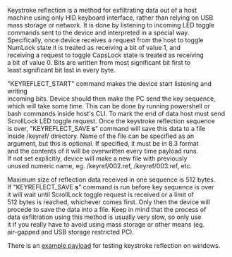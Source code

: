 Keystroke reflection is a method for exfiltrating data out of a host  
machine using only HID keyboard interface, rather than relying on USB  
mass storage or network. It is done by listening to incoming LED toggle  
commands sent to the device and interpreted in a special way.  
Specifically, once device receives a request from the host to toggle  
NumLock state it is treated as receiving a bit of value 1, and  
receiving a request to toggle CapsLock state is treated as receiving  
a bit of value 0. Bits are written from most significant bit first to  
least significant bit last in every byte.  
  
"KEYREFLECT_START" command makes the device start listening and writing  
incoming bits. Device should then make the PC send the key sequence,  
which will take some time. This can be done by running powershell or  
bash commands inside host's CLI. To mark the end of data host must send  
ScrollLock LED toggle request. Once the keystroke reflection sequence  
is over, "KEYREFLECT_SAVE **s**" command will save this data to a file  
inside /keyref/ directory. Name of the file can be specified as an  
argument, but this is optional. If specified, it must be in 8.3 format  
and the contents of it will be overwritten every time payload runs.  
If not set explicitly, device will make a new file with previously  
unused numeric name, eg. /keyref/002.ref, /keyref/003.ref, etc.  
  
Maximum size of reflection data received in one sequence is 512 bytes.  
If "KEYREFLECT_SAVE **s**" command is run before key sequence is over  
it will wait until ScrollLock toggle request is received or a limit of  
512 bytes is reached, whichever comes first. Only then the device will  
procede to save the data into a file. Keep in mind that the process of  
data exfiltration using this method is usually very slow, so only use  
it if you really have to avoid using mass storage or other means (eg.  
air-gapped and USB storage restricted PC).  
  
There is an [example payload](https://github.com/krakrukra/PocketAdmin/tree/master/extra/payloads/FeatureTesting/KeystrokeReflectionTest) for testing keystroke reflection on windows.  
  
